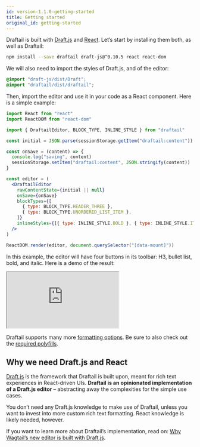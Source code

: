 ```yaml
---
id: version-1.1.0-getting-started
title: Getting started
original_id: getting-started
---
```


Draftail is built with [Draft.js](https://draftjs.org/) and [React](https://reactjs.org/). Let’s start by installing them both, as well as Draftail:

```sh
npm install --save draftail draft-js@^0.10.5 react react-dom
```

We will also need to import the styles of Draft.js, and of the editor:

```scss
@import "draft-js/dist/Draft";
@import "draftail/dist/draftail";
```

Then, import the editor and use it in your code as a React component. Here is a simple example:

```jsx
import React from "react"
import ReactDOM from "react-dom"

import { DraftailEditor, BLOCK_TYPE, INLINE_STYLE } from "draftail"

const initial = JSON.parse(sessionStorage.getItem("draftail:content"))

const onSave = (content) => {
  console.log("saving", content)
  sessionStorage.setItem("draftail:content", JSON.stringify(content))
}

const editor = (
  <DraftailEditor
    rawContentState={initial || null}
    onSave={onSave}
    blockTypes={[
      { type: BLOCK_TYPE.HEADER_THREE },
      { type: BLOCK_TYPE.UNORDERED_LIST_ITEM },
    ]}
    inlineStyles={[{ type: INLINE_STYLE.BOLD }, { type: INLINE_STYLE.ITALIC }]}
  />
)

ReactDOM.render(editor, document.querySelector("[data-mount]"))
```

In this example, the editor will have four buttons in its toolbar: H3, bullet list, bold, and italic. Here is a demo of the result:

<iframe src="https://demo.draftail.org/storybook/iframe.html?id=draftail--simple" class="iframe iframe--docs-200"></iframe>

Draftail supports many more [formatting options](FormattingOptions.md). Be sure to also check out the [required polyfills](BrowserSupport.md).

## Why we need Draft.js and React

[Draft.js](https://draftjs.org/) is the framework that Draftail is built upon, meant for rich text experiences in React-driven UIs. **Draftail is an opinionated implementation of a Draft.js editor** – abstracting away the complexities for the simple use cases.

You don’t need any Draft.js knowledge to make use of Draftail, unless you want to invest into more custom rich text formatting. React knowledge is likely needed, however.

If you want to learn more about Draftail’s implementation, read on: [Why Wagtail’s new editor is built with Draft.js](/blog/2018/03/05/why-wagtail-new-editor-is-built-with-draft-js).
